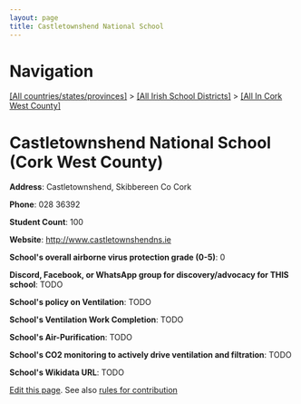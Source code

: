 ```yaml
---
layout: page
title: Castletownshend National School
---
```

# Navigation

[[All countries/states/provinces]](../../..) > [[All Irish School Districts]](../..) > [[All In Cork West County]](..)

# Castletownshend National School (Cork West County)

**Address**: Castletownshend, Skibbereen Co Cork

**Phone**: 028 36392

**Student Count**: 100

**Website**: <http://www.castletownshendns.ie>

**School's overall airborne virus protection grade (0-5)**: 0

**Discord, Facebook, or WhatsApp group for discovery/advocacy for THIS school**: TODO

**School's policy on Ventilation**: TODO

**School's Ventilation Work Completion**: TODO

**School's Air-Purification**: TODO

**School's CO2 monitoring to actively drive ventilation and filtration**: TODO

**School's Wikidata URL**: TODO


[Edit this page](https://github.com/ventilate-schools/Ireland/edit/main/./Cork_West_County/Castletownshend_National_School.md). See also [rules for contribution](../../../contribution-rules/)